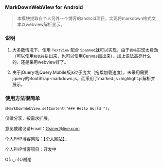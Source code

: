 ### MarkDownWebView for Android
> 本模块提取自个人另外一个博客的android项目，实现将markdown格式文本以webview解析显示。

### 说明

1. 大多数情况下，使用 `TextView` 配合 `Spanned`就可以实现，由于`表格`实现太费劲（可以使用`制表符`拼出来，也可以使用Canvas画出来），加上语法高亮什么的，还是采用webview好了。

2. 由于jQuery或jQuery.Mobile版js过于庞大（拖累加载速度），未采用需要jquery的BootStrap-markdown.js，而采用了marked.js+highlight.js解析并展示。

### 使用方法很简单

```
mMarkDownWebView.setContent("### Hello World ");

```
仅做分享，按需求扩展。





意见或建议请Email：[Gsiner@live.com](mailto:Gsiner@live.com)

个人PHP博客网站：[【个人网站】](http://www.freddon.com/)

个人PHP博客项目：开发中

O(∩_∩)O谢谢